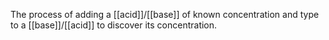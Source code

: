 The process of adding a [[acid]]/[[base]] of known concentration and type to a [[base]]/[[acid]] to discover its concentration. 